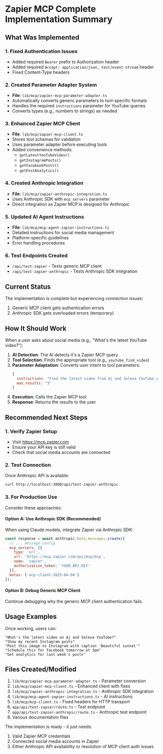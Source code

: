 # Zapier MCP Complete Implementation Summary

## What Was Implemented

### 1. Fixed Authentication Issues
- Added required `Bearer` prefix to Authorization header
- Added required `Accept: application/json, text/event-stream` header
- Fixed Content-Type headers

### 2. Created Parameter Adapter System
- **File**: `lib/mcp/zapier-mcp-parameter-adapter.ts`
- Automatically converts generic parameters to tool-specific formats
- Handles the required `instructions` parameter for YouTube queries
- Converts types (e.g., numbers to strings) as needed

### 3. Enhanced Zapier MCP Client
- **File**: `lib/mcp/zapier-mcp-client.ts`
- Stores tool schemas for validation
- Uses parameter adapter before executing tools
- Added convenience methods:
  - `getLatestYouTubeVideo()`
  - `getInstagramPosts()`
  - `getFacebookPosts()`
  - `getPostAnalytics()`

### 4. Created Anthropic Integration
- **File**: `lib/mcp/zapier-anthropic-integration.ts`
- Uses Anthropic SDK with `mcp_servers` parameter
- Direct integration as Zapier MCP is designed for Anthropic

### 5. Updated AI Agent Instructions
- **File**: `lib/mcp/mcp-agent-zapier-instructions.ts`
- Detailed instructions for social media management
- Platform-specific guidelines
- Error handling procedures

### 6. Test Endpoints Created
- `/api/test-zapier` - Tests generic MCP client
- `/api/test-zapier-anthropic` - Tests Anthropic SDK integration

## Current Status

The implementation is complete but experiencing connection issues:
1. Generic MCP client gets authentication errors
2. Anthropic SDK gets overloaded errors (temporary)

## How It Should Work

When a user asks about social media (e.g., "What's the latest YouTube video?"):

1. **AI Detection**: The AI detects it's a Zapier MCP query
2. **Tool Selection**: Finds the appropriate tool (e.g., `youtube_find_video`)
3. **Parameter Adaptation**: Converts user intent to tool parameters:
   ```javascript
   {
     instructions: "Find the latest video from Aj and Selena YouTube channel",
     max_results: "5"
   }
   ```
4. **Execution**: Calls the Zapier MCP tool
5. **Response**: Returns the results to the user

## Recommended Next Steps

### 1. Verify Zapier Setup
- Visit https://mcp.zapier.com
- Ensure your API key is still valid
- Check that social media accounts are connected

### 2. Test Connection
Once Anthropic API is available:
```bash
curl http://localhost:3000/api/test-zapier-anthropic
```

### 3. For Production Use
Consider these approaches:

#### Option A: Use Anthropic SDK (Recommended)
When using Claude models, integrate Zapier via Anthropic SDK:
```javascript
const response = await anthropic.beta.messages.create({
  // ... message config
  mcp_servers: [{
    type: 'url',
    url: 'https://mcp.zapier.com/api/mcp/mcp',
    name: 'zapier',
    authorization_token: 'YOUR_API_KEY'
  }],
  betas: ['mcp-client-2025-04-04']
});
```

#### Option B: Debug Generic MCP Client
Continue debugging why the generic MCP client authentication fails.

## Usage Examples

Once working, users can:

```
"What's the latest video on Aj and Selena YouTube?"
"Show my recent Instagram posts"
"Post this image to Instagram with caption 'Beautiful sunset'"
"Schedule this for Facebook tomorrow at 3pm"
"Get analytics for last week's posts"
```

## Files Created/Modified

1. `lib/mcp/zapier-mcp-parameter-adapter.ts` - Parameter conversion
2. `lib/mcp/zapier-mcp-client.ts` - Enhanced client with fixes
3. `lib/mcp/zapier-anthropic-integration.ts` - Anthropic SDK integration
4. `lib/mcp/mcp-agent-zapier-instructions.ts` - AI instructions
5. `lib/mcp/mcp-client.ts` - Fixed headers for HTTP transport
6. `app/api/test-zapier/route.ts` - Test endpoint
7. `app/api/test-zapier-anthropic/route.ts` - Anthropic test endpoint
8. Various documentation files

The implementation is ready - it just needs:
1. Valid Zapier MCP credentials
2. Connected social media accounts in Zapier
3. Either Anthropic API availability or resolution of MCP client auth issues